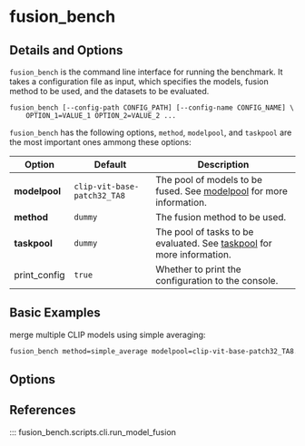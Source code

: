 # fusion_bench

## Details and Options

`fusion_bench` is the command line interface for running the benchmark.
It takes a configuration file as input, which specifies the models, fusion method to be used, and the datasets to be evaluated. 

```
fusion_bench [--config-path CONFIG_PATH] [--config-name CONFIG_NAME] \
    OPTION_1=VALUE_1 OPTION_2=VALUE_2 ...
```

`fusion_bench` has the following options, `method`, `modelpool`, and `taskpool` are the most important ones ammong these options:

| **Option**    | **Default**                 | **Description**                                                                     |
| ------------- | --------------------------- | ----------------------------------------------------------------------------------- |
| **modelpool** | `clip-vit-base-patch32_TA8` | The pool of models to be fused. See [modelpool](/modelpool/) for more information.  |
| **method**    | `dummy`                     | The fusion method to be used.                                                       |
| **taskpool**  | `dummy`                     | The pool of tasks to be evaluated. See [taskpool](/taskpool/) for more information. |
| print_config  | `true`                      | Whether to print the configuration to the console.                                  |

## Basic Examples

merge multiple CLIP models using simple averaging:

```bash
fusion_bench method=simple_average modelpool=clip-vit-base-patch32_TA8.yaml taskpool=dummy
```


## Options


## References

::: fusion_bench.scripts.cli.run_model_fusion
